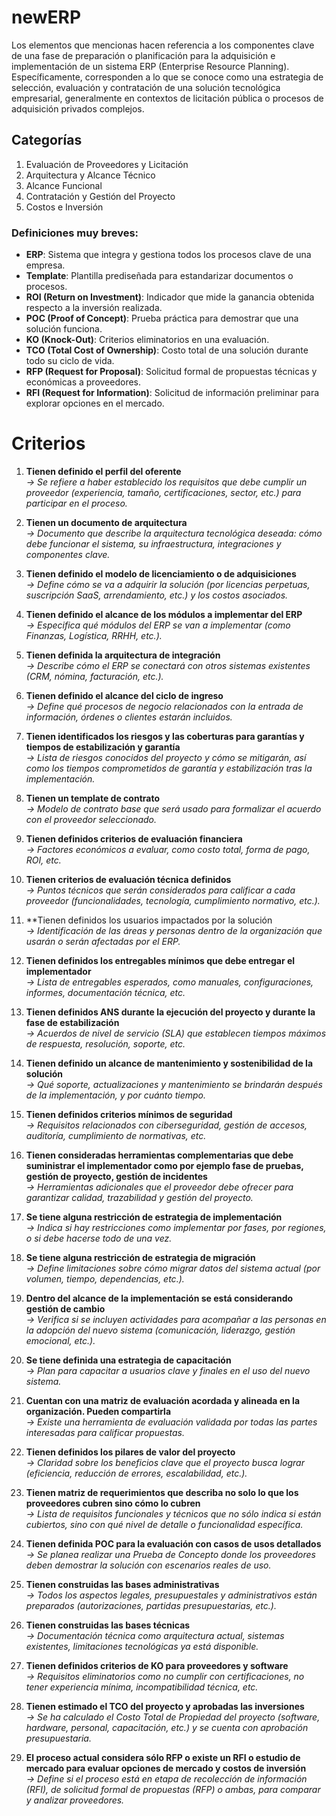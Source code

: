 # newERP
Los elementos que mencionas hacen referencia a los componentes clave de una fase de preparación o planificación para la adquisición e implementación de un sistema ERP (Enterprise Resource Planning). Específicamente, corresponden a lo que se conoce como una estrategia de selección, evaluación y contratación de una solución tecnológica empresarial, generalmente en contextos de licitación pública o procesos de adquisición privados complejos.

## Categorías
1. Evaluación de Proveedores y Licitación
2. Arquitectura y Alcance Técnico
3. Alcance Funcional
4. Contratación y Gestión del Proyecto
5. Costos e Inversión

### Definiciones muy breves:
- **ERP**: Sistema que integra y gestiona todos los procesos clave de una empresa.
- **Template**: Plantilla prediseñada para estandarizar documentos o procesos.
- **ROI (Return on Investment)**: Indicador que mide la ganancia obtenida respecto a la inversión realizada.
- **POC (Proof of Concept)**: Prueba práctica para demostrar que una solución funciona.
- **KO (Knock-Out)**: Criterios eliminatorios en una evaluación.
- **TCO (Total Cost of Ownership)**: Costo total de una solución durante todo su ciclo de vida.
- **RFP (Request for Proposal)**: Solicitud formal de propuestas técnicas y económicas a proveedores.
- **RFI (Request for Information)**: Solicitud de información preliminar para explorar opciones en el mercado.


# Criterios
1. **Tienen definido el perfil del oferente**\
   *→ Se refiere a haber establecido los requisitos que debe cumplir un proveedor (experiencia, tamaño, certificaciones, sector, etc.) para participar en el proceso.*

2. **Tienen un documento de arquitectura**\
   *→ Documento que describe la arquitectura tecnológica deseada: cómo debe funcionar el sistema, su infraestructura, integraciones y componentes clave.*

3. **Tienen definido el modelo de licenciamiento o de adquisiciones**\
   *→ Define cómo se va a adquirir la solución (por licencias perpetuas, suscripción SaaS, arrendamiento, etc.) y los costos asociados.*

4. **Tienen definido el alcance de los módulos a implementar del ERP**\
   *→ Especifica qué módulos del ERP se van a implementar (como Finanzas, Logística, RRHH, etc.).*

5. **Tienen definida la arquitectura de integración**\
   *→ Describe cómo el ERP se conectará con otros sistemas existentes (CRM, nómina, facturación, etc.).*

6. **Tienen definido el alcance del ciclo de ingreso**\
   *→ Define qué procesos de negocio relacionados con la entrada de información, órdenes o clientes estarán incluidos.*

7. **Tienen identificados los riesgos y las coberturas para garantías y tiempos de estabilización y garantía**\
   *→ Lista de riesgos conocidos del proyecto y cómo se mitigarán, así como los tiempos comprometidos de garantía y estabilización tras la implementación.*

8. **Tienen un template de contrato**\
   *→ Modelo de contrato base que será usado para formalizar el acuerdo con el proveedor seleccionado.*

10. **Tienen definidos criterios de evaluación financiera**\
   *→ Factores económicos a evaluar, como costo total, forma de pago, ROI, etc.*

11. **Tienen criterios de evaluación técnica definidos**\
   *→ Puntos técnicos que serán considerados para calificar a cada proveedor (funcionalidades, tecnología, cumplimiento normativo, etc.).*

12. **Tienen definidos los usuarios impactados por la solución\
   *→ Identificación de las áreas y personas dentro de la organización que usarán o serán afectadas por el ERP.*

13. **Tienen definidos los entregables mínimos que debe entregar el implementador**\
   *→ Lista de entregables esperados, como manuales, configuraciones, informes, documentación técnica, etc.*

14. **Tienen definidos ANS durante la ejecución del proyecto y durante la fase de estabilización**\
   *→ Acuerdos de nivel de servicio (SLA) que establecen tiempos máximos de respuesta, resolución, soporte, etc.*

15. **Tienen definido un alcance de mantenimiento y sostenibilidad de la solución**\
   *→ Qué soporte, actualizaciones y mantenimiento se brindarán después de la implementación, y por cuánto tiempo.*

16. **Tienen definidos criterios mínimos de seguridad**\
   *→ Requisitos relacionados con ciberseguridad, gestión de accesos, auditoría, cumplimiento de normativas, etc.*

17. **Tienen consideradas herramientas complementarias que debe suministrar el implementador como por ejemplo fase de pruebas, gestión de proyecto, gestión de incidentes**\
   *→ Herramientas adicionales que el proveedor debe ofrecer para garantizar calidad, trazabilidad y gestión del proyecto.*

18. **Se tiene alguna restricción de estrategia de implementación**\
   *→ Indica si hay restricciones como implementar por fases, por regiones, o si debe hacerse todo de una vez.*

19. **Se tiene alguna restricción de estrategia de migración**\
   *→ Define limitaciones sobre cómo migrar datos del sistema actual (por volumen, tiempo, dependencias, etc.).*

20. **Dentro del alcance de la implementación se está considerando gestión de cambio**\
   *→ Verifica si se incluyen actividades para acompañar a las personas en la adopción del nuevo sistema (comunicación, liderazgo, gestión emocional, etc.).*

21. **Se tiene definida una estrategia de capacitación**\
   *→ Plan para capacitar a usuarios clave y finales en el uso del nuevo sistema.*

22. **Cuentan con una matriz de evaluación acordada y alineada en la organización. Pueden compartirla**\
   *→ Existe una herramienta de evaluación validada por todas las partes interesadas para calificar propuestas.*

23. **Tienen definidos los pilares de valor del proyecto**\
   *→ Claridad sobre los beneficios clave que el proyecto busca lograr (eficiencia, reducción de errores, escalabilidad, etc.).*

24. **Tienen matriz de requerimientos que describa no solo lo que los proveedores cubren sino cómo lo cubren**\
   *→ Lista de requisitos funcionales y técnicos que no sólo indica si están cubiertos, sino con qué nivel de detalle o funcionalidad específica.*

24. **Tienen definida POC para la evaluación con casos de usos detallados**\
   *→ Se planea realizar una Prueba de Concepto donde los proveedores deben demostrar la solución con escenarios reales de uso.*

26. **Tienen construidas las bases administrativas**\
   *→ Todos los aspectos legales, presupuestales y administrativos están preparados (autorizaciones, partidas presupuestarias, etc.).*

27. **Tienen construidas las bases técnicas**\
   *→ Documentación técnica como arquitectura actual, sistemas existentes, limitaciones tecnológicas ya está disponible.*

28. **Tienen definidos criterios de KO para proveedores y software**\
   *→ Requisitos eliminatorios como no cumplir con certificaciones, no tener experiencia mínima, incompatibilidad técnica, etc.*

29. **Tienen estimado el TCO del proyecto y aprobadas las inversiones**\
   *→ Se ha calculado el Costo Total de Propiedad del proyecto (software, hardware, personal, capacitación, etc.) y se cuenta con aprobación presupuestaria.*

30. **El proceso actual considera sólo RFP o existe un RFI o estudio de mercado para evaluar opciones de mercado y costos de inversión**\
   *→ Define si el proceso está en etapa de recolección de información (RFI), de solicitud formal de propuestas (RFP) o ambas, para comparar y analizar proveedores.*
